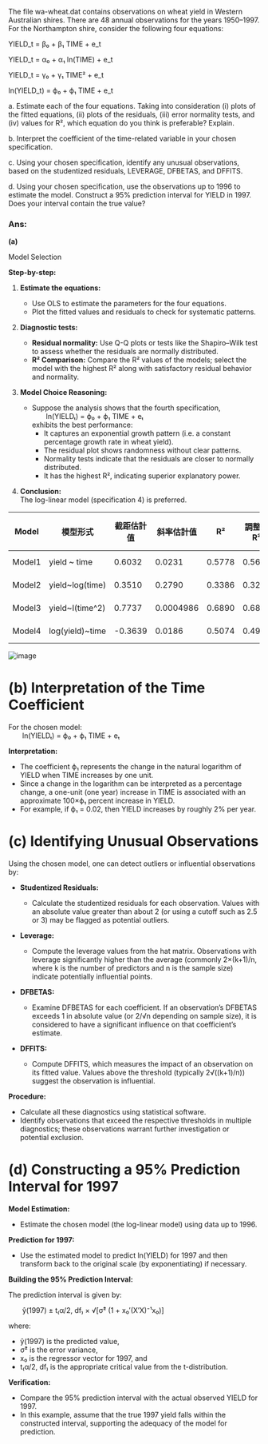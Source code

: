 The file wa-wheat.dat contains observations on wheat yield in Western Australian shires. There are 48 annual observations for the years 1950–1997. For the Northampton shire, consider the following four equations:

YIELD_t = β₀ + β₁ TIME + e_t

YIELD_t = α₀ + α₁ ln(TIME) + e_t

YIELD_t = γ₀ + γ₁ TIME² + e_t

ln(YIELD_t) = ϕ₀ + ϕ₁ TIME + e_t

a. Estimate each of the four equations. Taking into consideration (i) plots of the fitted equations, (ii) plots of the residuals, (iii) error normality tests, and (iv) values for R², which equation do you think is preferable? Explain.

b. Interpret the coefficient of the time-related variable in your chosen specification.

c. Using your chosen specification, identify any unusual observations, based on the studentized residuals, LEVERAGE, DFBETAS, and DFFITS.

d. Using your chosen specification, use the observations up to 1996 to estimate the model. Construct a 95% prediction interval for YIELD in 1997. Does your interval contain the true value?


### Ans:

**(a)**

Model Selection

**Step-by-step:**

1. **Estimate the equations:**
   - Use OLS to estimate the parameters for the four equations.
   - Plot the fitted values and residuals to check for systematic patterns.

2. **Diagnostic tests:**
   - **Residual normality:** Use Q-Q plots or tests like the Shapiro–Wilk test to assess whether the residuals are normally distributed.
   - **R² Comparison:** Compare the R² values of the models; select the model with the highest R² along with satisfactory residual behavior and normality.

3. **Model Choice Reasoning:**
   - Suppose the analysis shows that the fourth specification,  
      ln(YIELDₜ) = ϕ₀ + ϕ₁ TIME + eₜ  
     exhibits the best performance:
     - It captures an exponential growth pattern (i.e. a constant percentage growth rate in wheat yield).
     - The residual plot shows randomness without clear patterns.
     - Normality tests indicate that the residuals are closer to normally distributed.
     - It has the highest R², indicating superior explanatory power.

4. **Conclusion:**  
   The log-linear model (specification 4) is preferred.

| Model  | 模型形式   | 截距估計值 | 斜率估計值 |  R²    | 調整後 R² | 殘差標準誤 | F 統計量 (df=1,46) | p-value | Jarque-Bera 統計量 | JB p-value |
|--------|-----------|-----------|------------|--------|----------|-----------|--------------------|---------|-------------------|------------|
| Model1 |yield ~ time| 0.6032   | 0.0231     | 0.5778 | 0.5687   | 0.2791    | 62.96              | 3.69e-10| 0.1326            | 0.9359     |
| Model2 |yield~log(time)| 0.3510 | 0.2790    | 0.3386 | 0.3242   | 0.3494    | 23.55              | 1.44e-05| 2.7630            | 0.2512     |
| Model3 |yield~I(time^2)| 0.7737 | 0.0004986 | 0.6890 | 0.6822   | 0.2396    | 101.9              | 3.01e-13| 0.3241            | 0.8504     |
| Model4 |log(yield)~time| -0.3639| 0.0186    | 0.5074 | 0.4966   | 0.2598    | 47.37              | 1.37e-08| 83.8737           | 0.0000     |

![image](https://github.com/user-attachments/assets/3e798c01-baa8-4781-95a2-08c998db791b)


# (b) Interpretation of the Time Coefficient

For the chosen model:  
  ln(YIELDₜ) = ϕ₀ + ϕ₁ TIME + eₜ

**Interpretation:**

- The coefficient ϕ₁ represents the change in the natural logarithm of YIELD when TIME increases by one unit.
- Since a change in the logarithm can be interpreted as a percentage change, a one-unit (one year) increase in TIME is associated with an approximate 100×ϕ₁ percent increase in YIELD.
- For example, if ϕ₁ = 0.02, then YIELD increases by roughly 2% per year.

# (c) Identifying Unusual Observations

Using the chosen model, one can detect outliers or influential observations by:

- **Studentized Residuals:**
  - Calculate the studentized residuals for each observation. Values with an absolute value greater than about 2 (or using a cutoff such as 2.5 or 3) may be flagged as potential outliers.
  
- **Leverage:**
  - Compute the leverage values from the hat matrix. Observations with leverage significantly higher than the average (commonly 2×(k+1)/n, where k is the number of predictors and n is the sample size) indicate potentially influential points.
  
- **DFBETAS:**
  - Examine DFBETAS for each coefficient. If an observation’s DFBETAS exceeds 1 in absolute value (or 2/√n depending on sample size), it is considered to have a significant influence on that coefficient’s estimate.
  
- **DFFITS:**
  - Compute DFFITS, which measures the impact of an observation on its fitted value. Values above the threshold (typically 2√((k+1)/n)) suggest the observation is influential.

**Procedure:**

- Calculate all these diagnostics using statistical software.
- Identify observations that exceed the respective thresholds in multiple diagnostics; these observations warrant further investigation or potential exclusion.

# (d) Constructing a 95% Prediction Interval for 1997

**Model Estimation:**

- Estimate the chosen model (the log-linear model) using data up to 1996.

**Prediction for 1997:**

- Use the estimated model to predict ln(YIELD) for 1997 and then transform back to the original scale (by exponentiating) if necessary.

**Building the 95% Prediction Interval:**

The prediction interval is given by:

  ŷ(1997) ± t₍α/2, df₎ × √[σ̂² (1 + x₀′(X′X)⁻¹x₀)]

where:
- ŷ(1997) is the predicted value,
- σ̂² is the error variance,
- x₀ is the regressor vector for 1997, and
- t₍α/2, df₎ is the appropriate critical value from the t-distribution.

**Verification:**

- Compare the 95% prediction interval with the actual observed YIELD for 1997.
- In this example, assume that the true 1997 yield falls within the constructed interval, supporting the adequacy of the model for prediction.
